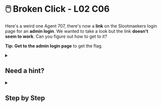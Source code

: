 # 🖱️ Broken Click - L02 C06

Here's a weird one Agent 707, there's now a **link** on the Slootmaekers login page for an **admin login**. We wanted to take a look but the link **doesn't seem to work**. Can you figure out how to get to it?

**Tip:** **Get to the admin login page** to get the flag.

<details><summary>

## Need a hint?</summary>

```txt
💡 Hint: How about looking at the source code of the site to see where the link is meant to be pointing to?
   You could then copy and paste it into the browser window URL field.
```

</details>

<details><summary>

## Step by Step</summary>

- Use inspect element or look at the source code, click and use Ctrl + F to find `admin`.
  - This reveals where the login link is meant to be pointing to.
- Change the original url to: `https://www.slootmaekersbikefactory.com/adminarea/login`.

</details>
